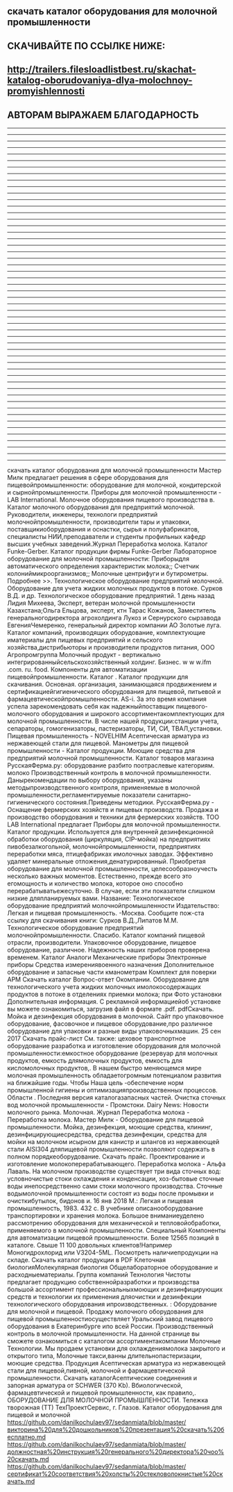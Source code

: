 скачать каталог оборудования для молочной промышленности
--------------------------------------------------
СКАЧИВАЙТЕ ПО ССЫЛКЕ НИЖЕ:
--------------------------------------------------
http://trailers.filesloadlistbest.ru/skachat-katalog-oborudovaniya-dlya-molochnoy-promyishlennosti
--------------------------------------------------
АВТОРАМ ВЫРАЖАЕМ БЛАГОДАРНОСТЬ
--------------------------------------------------
--------------------------------------------------
--------------------------------------------------
--------------------------------------------------
--------------------------------------------------
--------------------------------------------------
--------------------------------------------------
--------------------------------------------------
--------------------------------------------------
--------------------------------------------------
--------------------------------------------------
--------------------------------------------------
--------------------------------------------------
--------------------------------------------------
--------------------------------------------------
--------------------------------------------------
--------------------------------------------------
--------------------------------------------------
--------------------------------------------------
--------------------------------------------------
--------------------------------------------------
--------------------------------------------------
--------------------------------------------------
--------------------------------------------------
--------------------------------------------------
--------------------------------------------------
--------------------------------------------------
--------------------------------------------------
--------------------------------------------------
--------------------------------------------------
--------------------------------------------------
--------------------------------------------------
--------------------------------------------------
--------------------------------------------------
--------------------------------------------------
--------------------------------------------------
--------------------------------------------------
--------------------------------------------------
--------------------------------------------------
--------------------------------------------------
--------------------------------------------------
--------------------------------------------------
--------------------------------------------------
--------------------------------------------------
--------------------------------------------------
--------------------------------------------------
--------------------------------------------------
--------------------------------------------------
--------------------------------------------------
--------------------------------------------------
--------------------------------------------------
--------------------------------------------------
--------------------------------------------------
скачать каталог оборудования для молочной промышленности Мастер Милк предлагает решения в сфере оборудования для пищевойпромышленности: оборудование для молочной, кондитерской и сырнойпромышленности. Приборы для молочной промышленности - LAB International. Молочное оборудования пищевого производства в. Каталог молочного оборудования для предприятий молочной. Руководители, инженеры, технологи предприятий молочнойпромышленности, производители тары и упаковки, поставщикиоборудования и оснастки, сырья и полуфабрикатов, специалисты НИИ,преподаватели и студенты профильных кафедр высших учебных заведений.Журнал Переработка молока. Каталог Funke-Gerber. Каталог продукции фирмы Funke-Gerber Лабораторное оборудование для молочной промышленности: Приборыдля автоматического определения характеристик молока;; Счетчик колониймикроорганизмов;; Молочные центрифуги и бутирометры. Подробнее >>. Технологическое оборудование предприятий молочной. Оборудование для учета жидких молочных продуктов в потоке. Сурков В.Д. и др. Технологическое оборудование предприятий. 1 день назад  Лидия Михеева, Эксперт, ветеран молочной промышленности Казахстана;Ольга Ельцова, эксперт, ктн Тарас Кожанов, Заместитель генеральногодиректора агрохолдинга Лукоз и Сернурского сырзавода ЕвгенияЧемеренко, генеральный директор компании АО Золотые луга. Каталог компаний, производящих оборудование, комплектующие иматериалы для пищевых предприятий и сельского хозяйства,дистрибьюторы и производители продуктов питания,  ООО Агропромгруппа Молочный продукт - вертикально интегрированныйсельскохозяйственный холдинг. Бизнес. w w w.ifm .com. ru. food. Компоненты для автоматизации пищевойпромышленности. Каталог . Каталог продукции для скачивания. Основная. организация, занимающаяся продвижением и сертификациейгигиенического оборудования для пищевой, питьевой и фармацевтическойпромышленности. AS-i. За это время компания успела зарекомендовать себя как надежныйпоставщик пищевого-молочного оборудования и широкого ассортиментакомплектующих для молочной промышленности. В числе нашей продукции:станции учета, сепараторы, гомогенизаторы, пастеризаторы, ТИ, СИ, ТВАЛ,установки. Пищевая промышленность - NOVELHIM
Асептическая арматура из нержавеющей стали для пищевой. Манометры для пищевой промышленности - Каталог продукции. Моющие средства для предприятий молочной промышленности. Каталог товаров магазина РусскаяФерма.ру: оборудование разбито поотраслевые категориям. молоко Производственный контроль в молочной промышленности.  Данырекомендации по выбору оборудования, указаны методыпроизводственного контроля, применяемые в молочной промышленности,регламентируемые показатели санитарно-гигиенического состояния.Приведены методики. РусскаяФерма.ру - Оснащение фермерских хозяйств и пищевых производств. Продажа и производство оборудования и техники для фермерских хозяйств. ТОО LAB International предлагает Приборы для молочной промышленности. Каталог продукции. Используется для внутренней дезинфекционной обработки оборудования (циркуляция, CIP-мойка) на предприятиях пивобезалкогольной, молочнойпромышленности, предприятиях переработки мяса, птицефабриках имолочных заводах. Эффективно удаляет минеральные отложения,денатурированный. Приобретая оборудование для молочной промышленности, целесообразноучесть несколько важных моментов. Естественно, прежде всего это егомощность и количество молока, которое оно способно перерабатыватьежесуточно. В случае, если эти показатели слишком низкие дляпланируемых вами. Название: Технологическое оборудование предприятий молочнойпромышленности Издательство: Легкая и пищевая промышленность. -Москва.  Сообщите пож-ста ссылку для скачивания книги: Сурков В.Д.,Липатов М.М. Технологическое оборудование предприятий молочнойпромышленности. Спасибо. Каталог компаний пищевой отрасли, производители. Упаковочное оборудование, пищевое оборудование, различное. Надежность наших приборов проверена временем. Каталог  Аналоги Механические приборы  Электронные приборы  Средства измерениявоенного назначения  Дополнительное оборудование и запасные части кманометрам  Комплект для поверки АРМ  Скачать каталог  Вопрос-ответ  Окомпании.
Оборудование для технологического учета жидких молочных имолокосодержащих продуктов в потоке в отделениях приемки молока; при Фото установки  Дополнительная информация. С рекламной информациейоб установке вы можете ознакомиться, загрузив файл в формате .pdf. pdfСкачать. Мойка и дезинфекция оборудования в молочной. Сайт про упаковочное оборудование, фасовочное и пищевое оборудование,про различное оборудование для упаковки и разные виды упаковочныхмашин. 25 сен 2017  Скачать прайс-лист  См. также: цеховое транспортное оборудование разработка и изготовление оборудования для молочной промышленности:емкостное оборудование (резервуар для молочных продуктов, емкость длямолочных продуктов, емкость для кисломолочных продуктов,. В нашем быстро меняющемся мире молочная промышленность обладаетогромным потенциалом развития на ближайшие годы. Чтобы  Наша цель -обеспечение норм промышленной гигиены и оптимизацияпроизводственных процессов. Области . Последняя версия каталогазапасных частей. Очистка сточных вод молочной промышленности - Промстоки. Dairy News: Новости молочного рынка. Молочная. Журнал Переработка молока - Переработка молока. Мастер Милк - Оборудование для пищевой промышленности. Мойка, дезинфекция, моющие средства, клининг, дезинфицирующиесредства, средства дезинфекции, средства для мойки на молочном исырном  для канистр и шлангов из нержавеющей стали AISI304 дляпищевой промышленности позволяют содержать в полном порядкеоборудование. Скачать прайс. Проектирование и изготовление молокоперерабатывающего. Переработка молока - Альфа Лаваль. На молочном производстве существует три вида сточных вод: условночистые стоки охлаждения и конденсации, хоз-бытовые сточные воды инепосредственно сами стоки молочного производства. Сточные водымолочной промышленности состоят из воды после промывки и очисткибутылок, бидонов и. 16 янв 2018  М.: Легкая и пищевая промышленность, 1983. 432 с. В учебнике описанооборудование транспортировки и хранения молока. Большое вниманиеуделено рассмотрению оборудования для механической и тепловойобработки, применяемого в молочной промышленности. Специальный
Компоненты для автоматизации пищевой промышленности. Более 12565 позиций в каталоге. Свыше 11 100 довольных клиентов!Например Моногидрохлорид или V3204-5ML. Посмотреть наличиепродукции на складе. Скачать каталог продукции в PDF Клеточная биологияМолекулярная биология Общелабораторное оборудование и расходныематериалы. Группа компаний Технология Чистоты предлагает продукцию собственнойразработки и производства  большой ассортимент профессиональныхмоющих и дезинфицирующих средств и технологии их применения дляочистки и дезинфекции технологического оборудования ипроизводственных. : Оборудование для молочной и пищевой. Продажу молочного оборудования для пищевой промышленностиосуществляет Уральский завод пищевого оборудования в Екатеринбурге ипо всей России. Производственный контроль в молочной промышленности. На данной странице вы сможете ознакомиться с каталогом ассортиментакомпании Молочные Технологии. Мы продаем установки для охлаждениямолока закрытого и открытого типа, Молочные такси,ванны длительнопастеризации, моющие средства. Продукция  Асептическая арматура из нержавеющей стали для пищевой,пивной, молочной и фармацевтической промышленности. Скачать каталогАсептические соединения и запорная арматура от SCHWER (370 Kb). Вбиологической, фармацевтической и пищевой промышленности, как правило,. ОБОРУДОВАНИЕ ДЛЯ МОЛОЧНОЙ ПРОМЫШЛЕННОСТИ. Тележка творожная (ТТ)  ТехПроектСервис, г. Глазов. Каталог оборудования для пищевой и молочной
https://github.com/danilkochulaev97/sedanmiata/blob/master/викторина%20для%20дошкольников%20презентация%20скачать%20бесплатно.md
https://github.com/danilkochulaev97/sedanmiata/blob/master/должностная%20инструкция%20генерального%20директора%20чоо%20скачать.md
https://github.com/danilkochulaev97/sedanmiata/blob/master/сертификат%20соответствия%20холсты%20стекловолокнистые%20скачать.md